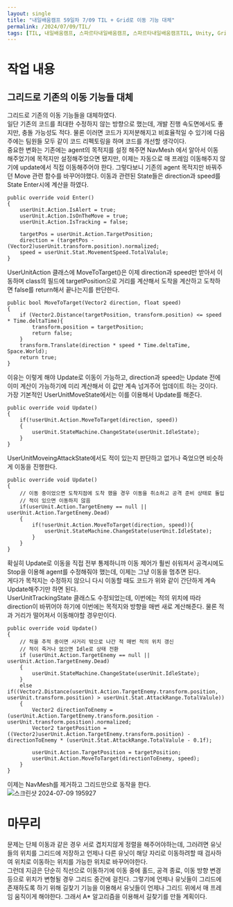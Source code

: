 ```yaml
---
layout: single
title: "내일배움캠프 59일차 7/09 TIL + Grid로 이동 기능 대체"
permalink: /2024/07/09/TIL/
tags: [TIL, 내일배움캠프, 스파르타내일배움캠프, 스파르타내일배움캠프TIL, Unity, Grid]
---
```


# 작업 내용
## 그리드로 기존의 이동 기능들 대체
그리드로 기존의 이동 기능들을 대체하였다.  
일단 기존의 코드를 최대한 수정하지 않는 방향으로 했는데, 개발 진행 속도면에서도 좋지만, 충돌 가능성도 적다. 물론 이러면 코드가 지저분해지고 비효율적일 수 있기에 다음 주에는 팀원들 모두 같이 코드 리펙토링을 하며 코드를 개선할 생각이다.  
중요한 변화는 기존에는 agent의 목적지를 설정 해주면 NavMesh 에서 알아서 이동 해주었기에 목적지만 설정해주었으면 됐지만, 이제는 자동으로 매 프레임 이동해주지 않기에 update에서 직접 이동해주어야 한다. 그렇다보니 기존의 agent 목적지만 바꿔주던 Move 관련 함수를 바꾸어야했다. 이동과 관련된 State들은 direction과 speed를 State Enter시에 계산을 하였다.  
```
public override void Enter()
{
    userUnit.Action.IsAlert = true;
    userUnit.Action.IsOnTheMove = true;
    userUnit.Action.IsTracking = false;

    targetPos = userUnit.Action.TargetPosition;
    direction = (targetPos - (Vector2)userUnit.transform.position).normalized;
    speed = userUnit.Stat.MovementSpeed.TotalValule;
}
```
UserUnitAction 클래스에 MoveToTarget()은 이제 direction과 speed만 받아서 이동하며 class의 필드에 targetPosition으로 거리를 계산해서 도착을 계산하고 도착하면 false를 return해서 끝나는지를 판단한다.  
```
public bool MoveToTarget(Vector2 direction, float speed)
{
    if (Vector2.Distance(targetPosition, transform.position) <= speed * Time.deltaTime){
        transform.position = targetPosition;
        return false;
    }
    transform.Translate(direction * speed * Time.deltaTime, Space.World);
    return true;
}
```
이유는 이렇게 해야 Update로 이동이 가능하고, direction과 speed는 Update 전에 이미 계산이 가능하기에 미리 계산해서 이 값만 계속 넘겨주어 업데이트 하는 것이다.  
가장 기본적인 UserUnitMoveState에서는 이를 이용해서 Update를 해준다.  
```
public override void Update()
{
    if(!userUnit.Action.MoveToTarget(direction, speed))
    {
        userUnit.StateMachine.ChangeState(userUnit.IdleState);
    }
}
```
UserUnitMoveingAttackState에서도 적이 있는지 판단하고 없거나 죽었으면 비슷하게 이동을 진행한다.  
```
public override void Update()
{
    // 이동 중이었으면 도착지점에 도착 했을 경우 이동을 취소하고 공격 준비 상태로 돌입
    // 적이 있으면 이동하지 않음
    if(userUnit.Action.TargetEnemy == null || userUnit.Action.TargetEnemy.Dead)
    {
        if(!userUnit.Action.MoveToTarget(direction, speed)){
            userUnit.StateMachine.ChangeState(userUnit.IdleState);
        }
    }
}
```
확실히 Update로 이동을 직접 전부 통제하니까 이동 제어가 훨씬 쉬워져서 공격시에도 Stop을 이용해 agent를 수정해줘야 했는데, 이제는 그냥 이동을 멈추면 된다.  
게다가 목적지는 수정하지 않으니 다시 이동할 때도 코드가 위와 같이 간단하게 계속 Update해주기만 하면 된다.  
UserUnitTrackingState 클래스도 수정되었는데, 이번에는 적의 위치에 따라 direction이 바뀌어야 하기에 이번에는 목적지와 방향을 매번 새로 계산해준다. 물론 적과 거리가 떨어져서 이동해야할 경우만이다.  
```
public override void Update()
{
    // 적을 추적 중이면 사거리 밖으로 나간 적 매번 적의 위치 갱신
    // 적이 죽거나 없으면 Idle로 상태 전환
    if (userUnit.Action.TargetEnemy == null || userUnit.Action.TargetEnemy.Dead)
    {
        userUnit.StateMachine.ChangeState(userUnit.IdleState);
    }
    else if((Vector2.Distance(userUnit.Action.TargetEnemy.transform.position, userUnit.transform.position) > userUnit.Stat.AttackRange.TotalValule))
    {
        Vector2 directionToEnemy = (userUnit.Action.TargetEnemy.transform.position - userUnit.transform.position).normalized;
        Vector2 targetPosition = ((Vector2)userUnit.Action.TargetEnemy.transform.position) - directionToEnemy * (userUnit.Stat.AttackRange.TotalValule - 0.1f);

        userUnit.Action.TargetPosition = targetPosition;
        userUnit.Action.MoveToTarget(directionToEnemy, speed);
    }
}
```
이제는 NavMesh를 제거하고 그리드만으로 동작을 한다.  
![스크린샷 2024-07-09 195927](https://github.com/LeeSangSoos/LeeSangSoos.github.io/assets/105085706/68453f79-e2b2-4ccb-986e-5cb0827432c6)  

# 마무리
문제는 단체 이동과 같은 경우 서로 겹치지않게 정렬을 해주어야하는데, 그러려면 유닛들의 위치를 그리드에 저장하고 언제나 다른 유닛이 해당 자리로 이동하려할 때 검사하여 위치로 이동하는 위치를 가능한 위치로 바꾸어야한다.  
그런데 지금은 단순히 직선으로 이동하기에 이동 중에 홀드, 공격 종료, 이동 방향 변경 등으로 위치가 변형될 경우 그리드 중간에 걸친다. 그렇기에 언제나 유닛들이 그리드에 존재하도록 하기 위해 길찾기 기능을 이용해서 유닛들이 언제나 그리드 위에서 매 프레임 움직이게 해야한다. 그래서 A* 알고리즘을 이용해서 길찾기를 만들 계획이다.  
